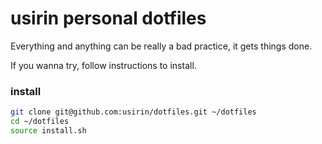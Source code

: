 usirin personal dotfiles
====

Everything and anything can be really a bad practice, it gets things done.

If you wanna try, follow instructions to install.


### install

```bash
git clone git@github.com:usirin/dotfiles.git ~/dotfiles
cd ~/dotfiles
source install.sh
```


